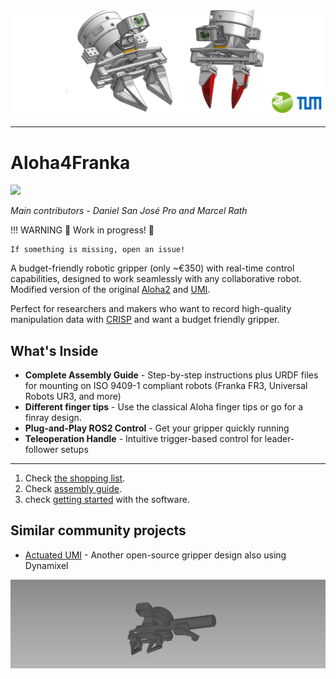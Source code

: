<img alt="tum-lsy-gripper" src="media/banner.png" />

---

# Aloha4Franka

<a href="https://github.com/danielsanjosepro/ros2_docker_template/actions/workflows/docker_build.yml"><img src="https://github.com/danielsanjosepro/ros2_docker_template/actions/workflows/docker_build.yml/badge.svg"/></a>


*Main contributors - Daniel San José Pro and Marcel Rath*


!!! WARNING 
    👷 Work in progress! 👷

    If something is missing, open an issue!

A budget-friendly robotic gripper (only ~€350) with real-time control capabilities, designed to work seamlessly with any collaborative robot. Modified version of the original [Aloha2](https://github.com/tonyzhaozh/aloha) and [UMI](https://umi-gripper.github.io/).

Perfect for researchers and makers who want to record high-quality manipulation data with [CRISP](https://utiasdsl.github.io/crisp_controllers/) and want a budget friendly gripper.

## What's Inside

- **Complete Assembly Guide** - Step-by-step instructions plus URDF files for mounting on ISO 9409-1 compliant robots (Franka FR3, Universal Robots UR3, and more)
- **Different finger tips** - Use the classical Aloha finger tips or go for a finray design.
- **Plug-and-Play ROS2 Control** - Get your gripper quickly running
- **Teleoperation Handle** - Intuitive trigger-based control for leader-follower setups

--- 

1. Check [the shopping list](shopping_list.md).
2. Check [assembly guide](assembly_guide.md).
3. check [getting started](getting_started.md) with the software.


## Similar community projects

- [Actuated UMI](https://github.com/actuated-umi/actuated-umi-gripper) - Another open-source gripper design also using Dynamixel

![Aloha4franka](media/gripper_5.png)
